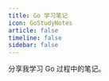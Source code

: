 ```yaml
---
title: Go 学习笔记
icon: GoStudyNotes
article: false
timeline: false
sidebar: false
---
```


分享我学习 Go 过程中的笔记。

<Catalog base='/GoStudyNotes/' level=1 />

